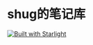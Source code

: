 # shug的笔记库

[![Built with Starlight](https://astro.badg.es/v2/built-with-starlight/tiny.svg)](https://starlight.astro.build)

